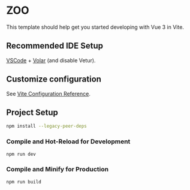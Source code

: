# ZOO

This template should help get you started developing with Vue 3 in Vite.

## Recommended IDE Setup

[VSCode](https://code.visualstudio.com/) + [Volar](https://marketplace.visualstudio.com/items?itemName=Vue.volar) (and disable Vetur).

## Customize configuration

See [Vite Configuration Reference](https://vite.dev/config/).

## Project Setup

```sh
npm install --legacy-peer-deps
```

### Compile and Hot-Reload for Development

```sh
npm run dev
```

### Compile and Minify for Production

```sh
npm run build
```
